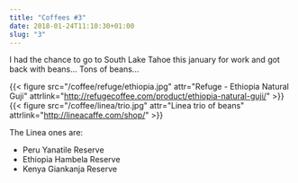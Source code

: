 ```yaml
---
title: "Coffees #3"
date: 2018-01-24T11:10:30+01:00
slug: "3"
---
```


I had the chance to go to South Lake Tahoe this january for work and got back with beans... Tons of beans...

{{< figure src="/coffee/refuge/ethiopia.jpg" attr="Refuge - Ethiopia Natural Guji" attrlink="http://refugecoffee.com/product/ethiopia-natural-guji/" >}}
{{< figure src="/coffee/linea/trio.jpg" attr="Linea trio of beans" attrlink="http://lineacaffe.com/shop/" >}}

The Linea ones are:
- Peru Yanatile Reserve
- Ethiopia Hambela Reserve
- Kenya Giankanja Reserve
